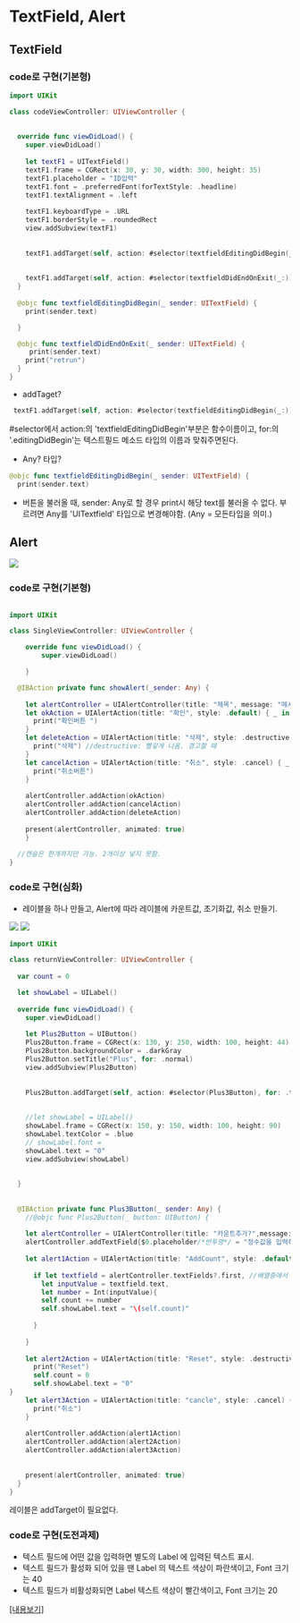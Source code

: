 # TextField, Alert


## TextField

### code로  구현(기본형)

```swift
import UIKit

class codeViewController: UIViewController {
  
  
  override func viewDidLoad() {
    super.viewDidLoad()
    
    let textF1 = UITextField()
    textF1.frame = CGRect(x: 30, y: 30, width: 300, height: 35)
    textF1.placeholder = "ID입력"
    textF1.font = .preferredFont(forTextStyle: .headline)
    textF1.textAlignment = .left
    
    textF1.keyboardType = .URL
    textF1.borderStyle = .roundedRect
    view.addSubview(textF1)
    
    
    textF1.addTarget(self, action: #selector(textfieldEditingDidBegin(_:)), for: .editingDidBegin)
    
    
    textF1.addTarget(self, action: #selector(textfieldDidEndOnExit(_:)), for: .editingDidEndOnExit)
  }
  
  @objc func textfieldEditingDidBegin(_ sender: UITextField) {
    print(sender.text)

  }

  @objc func textfieldDidEndOnExit(_ sender: UITextField) {
     print(sender.text)
    print("retrun")
  }
}
```
- addTaget?
```swift
 textF1.addTarget(self, action: #selector(textfieldEditingDidBegin(_:)), for: .editingDidBegin)
 ```
 
 #selector에서 action:의 'textfieldEditingDidBegin'부분은 함수이름이고, for:의 '.editingDidBegin'는 텍스트필드 메소드 타입의 이름과 맞춰주면된다. 
  
  - Any? 타입? 
  ```swift
  @objc func textfieldEditingDidBegin(_ sender: UITextField) {
    print(sender.text)
  ```
  - 버튼을 불러올 때, sender: Any로 할 경우 print시 해당 text를 불러올 수 없다. 부르려면 Any를 'UITextfield' 타입으로 변경해야함. (Any = 모든타입을 의미.) 


## Alert


![](/image/20200428-2.png)
### code로 구현(기본형)


```swift

import UIKit

class SingleViewController: UIViewController {

    override func viewDidLoad() {
        super.viewDidLoad()

    }

  @IBAction private func showAlert(_sender: Any) {
    
    let alertController = UIAlertController(title: "제목", message: "메시지", preferredStyle: .actionSheet)//preferredStyle : alert(중앙으로), actionSheet(아래에서)
    let okAction = UIAlertAction(title: "확인", style: .default) { _ in
      print("확인버튼 ")
    }
    let deleteAction = UIAlertAction(title: "삭제", style: .destructive) { _ in
      print("삭제") //destructive: 빨갛게 나옴. 경고할 때
    }
    let cancelAction = UIAlertAction(title: "취소", style: .cancel) { _ in
      print("취소버튼")
    }
    
    alertController.addAction(okAction)
    alertController.addAction(cancelAction)
    alertController.addAction(deleteAction)
    
    present(alertController, animated: true)
    }
  
  //캔슬은 한개까지만 가능. 2개이상 넣지 못함.
}
```

### code로 구현(심화)

* 레이블을 하나 만들고, Alert에 따라 레이블에 카운트값, 초기화값, 취소 만들기. 

![](/image/20200428-1.png)   ![](/image/20200428-3.png)
```swift
import UIKit

class returnViewController: UIViewController {
  
  var count = 0

  let showLabel = UILabel()
  
  override func viewDidLoad() {
    super.viewDidLoad()
    
    let Plus2Button = UIButton()
    Plus2Button.frame = CGRect(x: 130, y: 250, width: 100, height: 44)
    Plus2Button.backgroundColor = .darkGray
    Plus2Button.setTitle("Plus", for: .normal)
    view.addSubview(Plus2Button)
    
    
    Plus2Button.addTarget(self, action: #selector(Plus3Button), for: .touchUpInside)
    
        
    //let showLabel = UILabel()
    showLabel.frame = CGRect(x: 150, y: 150, width: 100, height: 90)
    showLabel.textColor = .blue
    // showLabel.font =
    showLabel.text = "0"
    view.addSubview(showLabel)
    
    
  }
  
  
  @IBAction private func Plus3Button(_ sender: Any) {
    //@objc func Plus2Button(_ button: UIButton) {
    
    let alertController = UIAlertController(title: "카운트추가?",message: nil, preferredStyle: .alert)
    alertController.addTextField{$0.placeholder/*반투명*/ = "정수값을 입력하세요"}
    
    let alert1Action = UIAlertAction(title: "AddCount", style: .default) { _ in
      
      if let textfield = alertController.textFields?.first, //배열중에서 첫번째놈
        let inputValue = textfield.text,
        let number = Int(inputValue){
        self.count += number
        self.showLabel.text = "\(self.count)"
        
      }
      
    }
    
    let alert2Action = UIAlertAction(title: "Reset", style: .destructive) { _ in
      print("Reset")
      self.count = 0
      self.showLabel.text = "0"
}
    let alert3Action = UIAlertAction(title: "cancle", style: .cancel) { _ in
      print("취소")
    }
    
    alertController.addAction(alert1Action)
    alertController.addAction(alert2Action)
    alertController.addAction(alert3Action)
    
    
    present(alertController, animated: true)
  }
}
```
레이블은 addTarget이 필요없다. 


### code로 구현(도전과제)


- 텍스트 필드에 어떤 값을 입력하면 별도의 Label 에 입력된 텍스트 표시.
- 텍스트 필드가 활성화 되어 있을 땐 Label 의 텍스트 색상이 파란색이고, Font 크기는 40
- 텍스트 필드가 비활성화되면 Label 텍스트 색상이 빨간색이고, Font 크기는 20


[[내용보기]](https://github.com/Qussk/Swift-5/blob/master/playground/Code/challengeViewController.swift)







